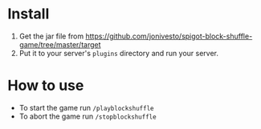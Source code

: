 # Install
1. Get the jar file from https://github.com/jonivesto/spigot-block-shuffle-game/tree/master/target
2. Put it to your server's `plugins` directory and run your server.

# How to use
- To start the game run `/playblockshuffle`
- To abort the game run `/stopblockshuffle`
